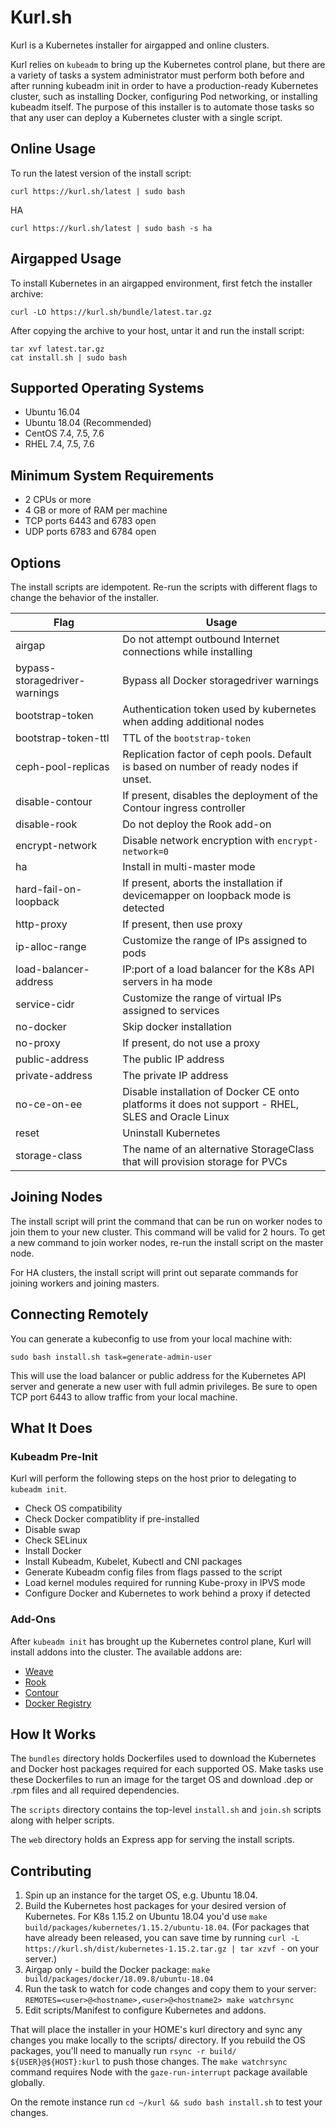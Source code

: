 Kurl.sh
====================================

Kurl is a Kubernetes installer for airgapped and online clusters.

Kurl relies on `kubeadm` to bring up the Kubernetes control plane, but there are a variety of tasks a system administrator must perform both before and after running kubeadm init in order to have a production-ready Kubernetes cluster, such as installing Docker, configuring Pod networking, or installing kubeadm itself.
The purpose of this installer is to automate those tasks so that any user can deploy a Kubernetes cluster with a single script.

## Online Usage

To run the latest version of the install script:

```
curl https://kurl.sh/latest | sudo bash
```

HA
```
curl https://kurl.sh/latest | sudo bash -s ha
```

## Airgapped Usage

To install Kubernetes in an airgapped environment, first fetch the installer archive:

```
curl -LO https://kurl.sh/bundle/latest.tar.gz
```

After copying the archive to your host, untar it and run the install script:

```
tar xvf latest.tar.gz
cat install.sh | sudo bash
```

## Supported Operating Systems

* Ubuntu 16.04
* Ubuntu 18.04 (Recommended)
* CentOS 7.4, 7.5, 7.6
* RHEL 7.4, 7.5, 7.6

## Minimum System Requirements

* 2 CPUs or more
* 4 GB or more of RAM per machine
* TCP ports 6443 and 6783 open
* UDP ports 6783 and 6784 open

## Options

The install scripts are idempotent. Re-run the scripts with different flags to change the behavior of the installer.

| Flag                             | Usage                                                                                              |
| -------------------------------- | -------------------------------------------------------------------------------------------------- |
| airgap                           | Do not attempt outbound Internet connections while installing                                      |
| bypass-storagedriver-warnings    | Bypass all Docker storagedriver warnings                                                           |
| bootstrap-token                  | Authentication token used by kubernetes when adding additional nodes                               |
| bootstrap-token-ttl              | TTL of the `bootstrap-token`                                                                       |
| ceph-pool-replicas               | Replication factor of ceph pools. Default is based on number of ready nodes if unset.              |
| disable-contour                  | If present, disables the deployment of the Contour ingress controller                              |
| disable-rook                     | Do not deploy the Rook add-on                                                                      |
| encrypt-network                  | Disable network encryption with `encrypt-network=0`                                                |
| ha                               | Install in multi-master mode                                                                       |
| hard-fail-on-loopback            | If present, aborts the installation if devicemapper on loopback mode is detected                   |
| http-proxy                       | If present, then use proxy                                                                         |
| ip-alloc-range                   | Customize the range of IPs assigned to pods                                                        |
| load-balancer-address            | IP:port of a load balancer for the K8s API servers in ha mode                                      |
| service-cidr                     | Customize the range of virtual IPs assigned to services                                            |
| no-docker                        | Skip docker installation                                                                           |
| no-proxy                         | If present, do not use a proxy                                                                     |
| public-address                   | The public IP address                                                                              |
| private-address                  | The private IP address                                                                             |
| no-ce-on-ee                      | Disable installation of Docker CE onto platforms it does not support - RHEL, SLES and Oracle Linux |
| reset                            | Uninstall Kubernetes                                                                               |
| storage-class                    | The name of an alternative StorageClass that will provision storage for PVCs                       |

## Joining Nodes

The install script will print the command that can be run on worker nodes to join them to your new cluster.
This command will be valid for 2 hours.
To get a new command to join worker nodes, re-run the install script on the master node.

For HA clusters, the install script will print out separate commands for joining workers and joining masters.

## Connecting Remotely

You can generate a kubeconfig to use from your local machine with:

```
sudo bash install.sh task=generate-admin-user
```

This will use the load balancer or public address for the Kubernetes API server and generate a new user with full admin privileges.
Be sure to open TCP port 6443 to allow traffic from your local machine.

## What It Does

### Kubeadm Pre-Init

Kurl will perform the following steps on the host prior to delegating to `kubeadm init`.

* Check OS compatibility
* Check Docker compatiblity if pre-installed
* Disable swap
* Check SELinux
* Install Docker
* Install Kubeadm, Kubelet, Kubectl and CNI packages
* Generate Kubeadm config files from flags passed to the script
* Load kernel modules required for running Kube-proxy in IPVS mode
* Configure Docker and Kubernetes to work behind a proxy if detected

### Add-Ons

After `kubeadm init` has brought up the Kubernetes control plane, Kurl will install addons into the cluster.
The available addons are:

* [Weave](https://www.weave.works/oss/net/)
* [Rook](https://rook.io/)
* [Contour](https://projectcontour.io/)
* [Docker Registry](https://docs.docker.com/registry/)

## How It Works

The `bundles` directory holds Dockerfiles used to download the Kubernetes and Docker host packages required for each supported OS.
Make tasks use these Dockerfiles to run an image for the target OS and download .dep or .rpm files and all required dependencies.

The `scripts` directory contains the top-level `install.sh` and `join.sh` scripts along with helper scripts.

The `web` directory holds an Express app for serving the install scripts.

## Contributing

1. Spin up an instance for the target OS, e.g. Ubuntu 18.04.
1. Build the Kubernetes host packages for your desired version of Kubernetes. For K8s 1.15.2 on Ubuntu 18.04 you'd use `make build/packages/kubernetes/1.15.2/ubuntu-18.04`. (For packages that have already been released, you can save time by running `curl -L https://kurl.sh/dist/kubernetes-1.15.2.tar.gz | tar xzvf -` on your server.)
1. Airgap only - build the Docker package: `make build/packages/docker/18.09.8/ubuntu-18.04`
1. Run the task to watch for code changes and copy them to your server: `REMOTES=<user>@<hostname>,<user>@<hostname2> make watchrsync`
1. Edit scripts/Manifest to configure Kubernetes and addons.

That will place the installer in your HOME's kurl directory and sync any changes you make locally to the scripts/ directory.
If you rebuild the OS packages, you'll need to manually run `rsync -r build/ ${USER}@${HOST}:kurl` to push those changes.
The `make watchrsync` command requires Node with the `gaze-run-interrupt` package available globally.

On the remote instance run `cd ~/kurl && sudo bash install.sh` to test your changes.
